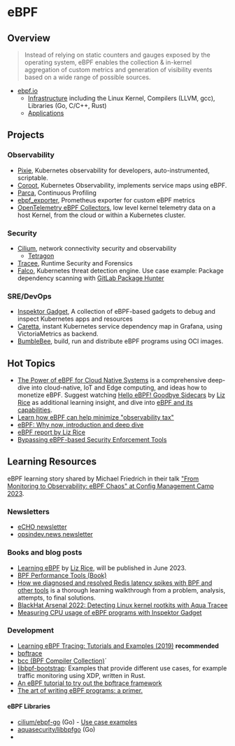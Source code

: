 # eBPF

## Overview

> Instead of relying on static counters and gauges exposed by the operating system, eBPF enables the collection & in-kernel aggregation of custom metrics and generation of visibility events based on a wide range of possible sources. 

- [ebpf.io](https://ebpf.io/)
    - [Infrastructure](https://ebpf.io/infrastructure) including the Linux Kernel, Compilers (LLVM, gcc), Libraries (Go, C/C++, Rust)
    - [Applications](https://ebpf.io/applications)

## Projects

### Observability

- [Pixie](https://px.dev/), Kubernetes observability for developers, auto-instrumented, scriptable.   
- [Coroot](https://coroot.com/), Kubernetes Observability, implements service maps using eBPF. 
- [Parca](https://www.parca.dev/), Continuous Profiling 
- [ebpf_exporter](https://github.com/cloudflare/ebpf_exporter), Prometheus exporter for custom eBPF metrics 
- [OpenTelemetry eBPF Collectors](https://github.com/open-telemetry/opentelemetry-ebpf), low level kernel telemetry data on a host Kernel, from the cloud or within a Kubernetes cluster.

### Security 

- [Cilium](https://cilium.io/), network connectivity security and observability
    - [Tetragon](https://github.com/cilium/tetragon)
- [Tracee](https://aquasecurity.github.io/tracee/latest/), Runtime Security and Forensics
- [Falco](https://falco.org/), Kubernetes threat detection engine. Use case example: Package dependency scanning with [GitLab Package Hunter](https://falco.org/blog/gitlab-falco-package-hunter/)

### SRE/DevOps 

- [Inspektor Gadget](https://www.inspektor-gadget.io/), A collection of eBPF-based gadgets to debug and inspect Kubernetes apps and resources 
- [Caretta](https://github.com/groundcover-com/caretta), instant Kubernetes service dependency map in Grafana, using VictoriaMetrics as backend. 
- [BumbleBee](https://github.com/solo-io/bumblebee), build, run and distribute eBPF programs using OCI images.

## Hot Topics

- [The Power of eBPF for Cloud Native Systems](https://cybersecurity-magazine.com/the-power-of-ebpf-for-cloud-native-systems/) is a comprehensive deep-dive into cloud-native, IoT and Edge computing, and ideas how to monetize eBPF. Suggest watching [Hello eBPF! Goodbye Sidecars](https://www.youtube.com/watch?v=ThtRT8dhu8c) by [Liz Rice](https://www.linkedin.com/in/lizrice/) as additional learning insight, and dive into [eBPF and its capabilities](https://medium.com/exness-blog/ebpf-and-its-capabilities-9a3a1dce3802). 
- [Learn how eBPF can help minimize "observability tax"](https://coroot.com/blog/minimizing-observability-tax)
- [eBPF: Why now, introduction and deep dive](https://whynowtech.substack.com/p/ebpf?sd=pf)
- [eBPF report by Liz Rice](https://isovalent.com/ebpf/)
- [Bypassing eBPF-based Security Enforcement Tools](https://www.form3.tech/engineering/content/bypassing-ebpf-tools)

## Learning Resources

eBPF learning story shared by Michael Friedrich in their talk ["From Monitoring to Observability: eBPF Chaos" at Config Management Camp 2023](https://go.gitlab.com/5vhjv1).

### Newsletters

- [eCHO newsletter](https://cilium.io/newsletter/)
- [opsindev.news newsletter](https://opsindev.news/)

### Books and blog posts

- [Learning eBPF](https://www.oreilly.com/library/view/learning-ebpf/9781098135119/) by [Liz Rice](https://www.linkedin.com/in/lizrice/), will be published in June 2023.
- [BPF Performance Tools (Book)](https://www.brendangregg.com/bpf-performance-tools-book.html)
- [How we diagnosed and resolved Redis latency spikes with BPF and other tools](https://about.gitlab.com/blog/2022/11/28/how-we-diagnosed-and-resolved-redis-latency-spikes/) is a thorough learning walkthrough from a problem, analysis, attempts, to final solutions. 
- [BlackHat Arsenal 2022: Detecting Linux kernel rootkits with Aqua Tracee](https://www.youtube.com/watch?v=EATX8g3sh-0)
- [Measuring CPU usage of eBPF programs with Inspektor Gadget](https://www.inspektor-gadget.io/blog/2022/10/measuring-cpu-usage-of-ebpf-programs-with-inspektor-gadget/)


### Development 

- [Learning eBPF Tracing: Tutorials and Examples (2019)](https://www.brendangregg.com/blog/2019-01-01/learn-ebpf-tracing.html) **recommended**
- [bpftrace](https://github.com/iovisor/bpftrace#)
- [bcc (BPF Compiler Collection)](https://github.com/iovisor/bcc#bpf-compiler-collection-bcc)´
- [libbpf-bootstrap](https://github.com/libbpf/libbpf-bootstrap): Examples that provide different use cases, for example traffic monitoring using XDP, written in Rust. 
- [An eBPF tutorial to try out the bpftrace framework](https://www.techtarget.com/searchitoperations/tutorial/An-eBPF-tutorial-to-try-out-the-bpftrace-framework)
- [The art of writing eBPF programs: a primer.](https://sysdig.com/blog/the-art-of-writing-ebpf-programs-a-primer/)


#### eBPF Libraries

- [cilium/ebpf-go](https://github.com/cilium/ebpf) (Go) - [Use case examples](https://github.com/cilium/ebpf/tree/master/examples)
- [aquasecurity/libbpfgo](https://github.com/aquasecurity/libbpfgo) (Go)
-